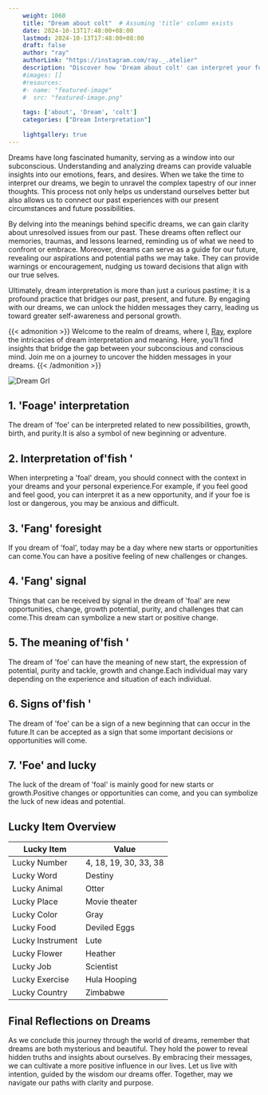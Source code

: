 ```yaml
---
    weight: 1060
    title: "Dream about colt"  # Assuming 'title' column exists
    date: 2024-10-13T17:48:00+08:00
    lastmod: 2024-10-13T17:48:00+08:00
    draft: false
    author: "ray"
    authorLink: "https://instagram.com/ray._.atelier"
    description: "Discover how 'Dream about colt' can interpret your future and uncover its significant meanings in your life."
    #images: []
    #resources:
    #- name: "featured-image"
    #  src: "featured-image.png"
    
    tags: ['about', 'Dream', 'colt']
    categories: ["Dream Interpretation"]
    
    lightgallery: true
---
```

    
Dreams have long fascinated humanity, serving as a window into our subconscious. Understanding and analyzing dreams can provide valuable insights into our emotions, fears, and desires. When we take the time to interpret our dreams, we begin to unravel the complex tapestry of our inner thoughts. This process not only helps us understand ourselves better but also allows us to connect our past experiences with our present circumstances and future possibilities.

By delving into the meanings behind specific dreams, we can gain clarity about unresolved issues from our past. These dreams often reflect our memories, traumas, and lessons learned, reminding us of what we need to confront or embrace. Moreover, dreams can serve as a guide for our future, revealing our aspirations and potential paths we may take. They can provide warnings or encouragement, nudging us toward decisions that align with our true selves.

Ultimately, dream interpretation is more than just a curious pastime; it is a profound practice that bridges our past, present, and future. By engaging with our dreams, we can unlock the hidden messages they carry, leading us toward greater self-awareness and personal growth.

{{< admonition >}}
Welcome to the realm of dreams, where I, [Ray](https://instagram.com/ray._.atelier), explore the intricacies of dream interpretation and meaning. Here, you’ll find insights that bridge the gap between your subconscious and conscious mind. Join me on a journey to uncover the hidden messages in your dreams.
{{< /admonition >}}

![Dream Grl](https://cdn.pixabay.com/photo/2017/11/02/03/35/gothic-2910057_1280.jpg "Dream Grl")

## 1. 'Foage' interpretation
The dream of 'foe' can be interpreted related to new possibilities, growth, birth, and purity.It is also a symbol of new beginning or adventure.

## 2. Interpretation of'fish '
When interpreting a 'foal' dream, you should connect with the context in your dreams and your personal experience.For example, if you feel good and feel good, you can interpret it as a new opportunity, and if your foe is lost or dangerous, you may be anxious and difficult.

## 3. 'Fang' foresight
If you dream of 'foal', today may be a day where new starts or opportunities can come.You can have a positive feeling of new challenges or changes.

## 4. 'Fang' signal
Things that can be received by signal in the dream of 'foal' are new opportunities, change, growth potential, purity, and challenges that can come.This dream can symbolize a new start or positive change.

## 5. The meaning of'fish '
The dream of 'foe' can have the meaning of new start, the expression of potential, purity and tackle, growth and change.Each individual may vary depending on the experience and situation of each individual.

## 6. Signs of'fish '
The dream of 'foe' can be a sign of a new beginning that can occur in the future.It can be accepted as a sign that some important decisions or opportunities will come.

## 7. 'Foe' and lucky
The luck of the dream of 'foal' is mainly good for new starts or growth.Positive changes or opportunities can come, and you can symbolize the luck of new ideas and potential.

## Lucky Item Overview
| Lucky Item          | Value              |
|---------------|--------------------|
| Lucky Number        | 4, 18, 19, 30, 33, 38  |
| Lucky Word          | Destiny |
| Lucky Animal        | Otter |
| Lucky Place         | Movie theater     |
| Lucky Color         | Gray     |
| Lucky Food          | Deviled Eggs      |
| Lucky Instrument    | Lute |
| Lucky Flower        | Heather    |
| Lucky Job           | Scientist       |
| Lucky Exercise      | Hula Hooping  |
| Lucky Country       | Zimbabwe    |


##  Final Reflections on Dreams

As we conclude this journey through the world of dreams, remember that dreams are both mysterious and beautiful. They hold the power to reveal hidden truths and insights about ourselves. By embracing their messages, we can cultivate a more positive influence in our lives. Let us live with intention, guided by the wisdom our dreams offer. Together, may we navigate our paths with clarity and purpose.
